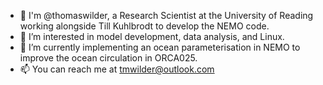 - 👋 I'm @thomaswilder, a Research Scientist at the University of Reading working alongside Till Kuhlbrodt to develop the NEMO code.
- 👀 I’m interested in model development, data analysis, and Linux.
- 🌱 I’m currently implementing an ocean parameterisation in NEMO to improve the ocean circulation in ORCA025.
- 📫 You can reach me at tmwilder@outlook.com

<!---
tomwilder/tomwilder is a ✨ special ✨ repository because its `README.md` (this file) appears on your GitHub profile.
You can click the Preview link to take a look at your changes.
--->
